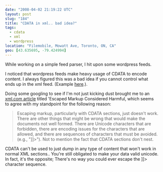 ```yaml
---
date: "2008-04-02 21:19:22 UTC"
layout: post
slug: "184"
title: "CDATA in xml.. bad idea?"
tags:
  - cdata
  - xml
  - wordpress
location: "Filemobile, Mowatt Ave, Toronto, ON, CA"
geo: [43.635695, -79.424994]
---
```

<p>While working on a simple feed parser, I hit upon some wordpress feeds.</p>

<p>I noticed that wordpress feeds make heavy usage of CDATA to encode content. I always figured this was a bad idea if you cannot control what ends up in the xml feed. (Example <a href="http://zak.greant.com/feed/">here</a>.).</p>

<p>Doing some googling to see if I'm not just kicking dust brought me to an <a href="http://www.xml.com/pub/a/2003/08/20/embedded.html">xml.com article</a> titled 'Escaped Markup Considered Harmful, which seems to agree with my standpoint for the following reason:</p>

<blockquote><p>Escaping markup, particularly with CDATA sections, just doesn't work. There are other things that might be wrong that would make the documents not well formed. There are Unicode characters that are forbidden, there are encoding issues for the characters that are allowed, and there are sequences of characters that must be avoided. (e.g., "]]>"). Not to mention the fact that CDATA sections don't nest.
</p></blockquote>

<p>CDATA can't be used to just dump in any type of content that won't work in normal XML sections.. You're still obligated to make your data valid unicode. In fact, it's the opposite; There's no way you could ever escape the ]]>  character sequence.</p>
